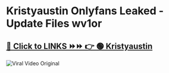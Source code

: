 
 # Kristyaustin Onlyfans Leaked - Update Files wv1or

## <h2><a href="https://clipsfans.com/Kristyaustin&ref=git">🔗 Click to LINKS ⏩⏩ 👉 🟢 Kristyaustin </a></h2>

<a href="https://clipsfans.com/Kristyaustin&ref=git" rel="nofollow" data-target="animated-image.originalLink"><img src="https://i.ibb.co.com/xMMVF88/686577567.gif" alt="Viral Video Original" style="max-width: 100%; display: inline-block;" data-target="animated-image.originalImage"></a>

